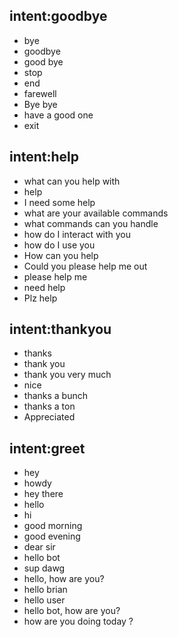 ## intent:goodbye
- bye
- goodbye
- good bye
- stop
- end
- farewell
- Bye bye
- have a good one
- exit

## intent:help
- what can you help with
- help
- I need some help
- what are your available commands
- what commands can you handle
- how do I interact with you
- how do I use you
- How can you help
- Could you please help me out
- please help me 
- need help
- Plz help

## intent:thankyou
- thanks
- thank you
- thank you very much
- nice
- thanks a bunch
- thanks a ton
- Appreciated

## intent:greet
- hey
- howdy
- hey there
- hello
- hi
- good morning
- good evening
- dear sir
- hello bot
- sup dawg
- hello, how are you?
- hello brian
- hello user
- hello bot, how are you?
- how are you doing today ?
